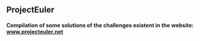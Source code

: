 ## ProjectEuler
#### Compilation of some solutions of the challenges existent in the website: www.projecteuler.net